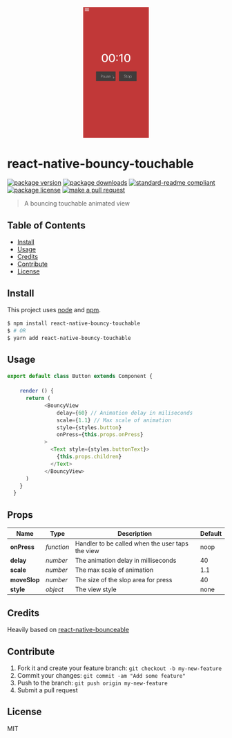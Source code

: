 <div align="center">
  <img src="example.gif" width="30%">
</div>

# react-native-bouncy-touchable
[![package version](https://img.shields.io/npm/v/react-native-bouncy-touchable.svg?style=flat-square)](https://npmjs.org/package/react-native-bouncy-touchable)
[![package downloads](https://img.shields.io/npm/dm/react-native-bouncy-touchable.svg?style=flat-square)](https://npmjs.org/package/react-native-bouncy-touchable)
[![standard-readme compliant](https://img.shields.io/badge/readme%20style-standard-brightgreen.svg?style=flat-square)](https://github.com/RichardLitt/standard-readme)
[![package license](https://img.shields.io/npm/l/react-native-bouncy-touchable.svg?style=flat-square)](https://npmjs.org/package/react-native-bouncy-touchable)
[![make a pull request](https://img.shields.io/badge/PRs-welcome-brightgreen.svg?style=flat-square)](http://makeapullrequest.com)

> A bouncing touchable animated view

## Table of Contents

- [Install](#install)
- [Usage](#usage)
- [Credits](#credits)
- [Contribute](#contribute)
- [License](#License)

## Install

This project uses [node](https://nodejs.org) and [npm](https://www.npmjs.com). 

```sh
$ npm install react-native-bouncy-touchable
$ # OR
$ yarn add react-native-bouncy-touchable
```

## Usage

```js
export default class Button extends Component {

    render () {
      return (
            <BouncyView 
                delay={60} // Animation delay in miliseconds
                scale={1.1} // Max scale of animation
                style={styles.button} 
                onPress={this.props.onPress}
            >
              <Text style={styles.buttonText}>
                {this.props.children}
              </Text>
            </BouncyView>
      )
    }
  }
```

## Props

Name         | Type       | Description                                      | Default |
-------------|------------|--------------------------------------------------|---------|
**onPress**  | *function* | Handler to be called when the user taps the view | noop    |
**delay**    | *number*   | The animation delay in milliseconds              | 40      |
**scale**    | *number*   | The max scale of animation                       | 1.1     |
**moveSlop** | *number*   | The size of the slop area for press              | 40      |
**style**    | *object*   | The view style                                   | none    |

## Credits

Heavily based on [react-native-bounceable](https://github.com/slavik0329/react-native-bounceable)

## Contribute

1. Fork it and create your feature branch: `git checkout -b my-new-feature`
2. Commit your changes: `git commit -am "Add some feature"`
3. Push to the branch: `git push origin my-new-feature`
4. Submit a pull request

## License

MIT
    